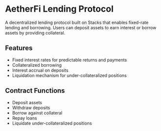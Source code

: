 # AetherFi Lending Protocol

A decentralized lending protocol built on Stacks that enables fixed-rate lending and borrowing. Users can deposit assets to earn interest or borrow assets by providing collateral.

## Features
- Fixed interest rates for predictable returns and payments
- Collateralized borrowing
- Interest accrual on deposits
- Liquidation mechanism for under-collateralized positions

## Contract Functions
- Deposit assets
- Withdraw deposits
- Borrow against collateral
- Repay loans
- Liquidate under-collateralized positions